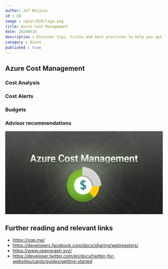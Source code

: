 ```yaml
---
author: Jef Meijvis
id : 28
image : /post/028/logo.png
title: Azure Cost Management
date: 20240614
description : Discover tips, tricks and best practices to help you optimize your Azure spending.
category : Azure 
published : true
---
```


## Azure Cost Management

### Cost Analysis

### Cost Alerts

### Budgets

### Advisor recommendations

![Image [medium]](images/opengraph.png)


## Further reading and relevant links
- https://ogp.me/
- https://developers.facebook.com/docs/sharing/webmasters/
- https://www.opengraph.xyz/
- https://developer.twitter.com/en/docs/twitter-for-websites/cards/guides/getting-started

